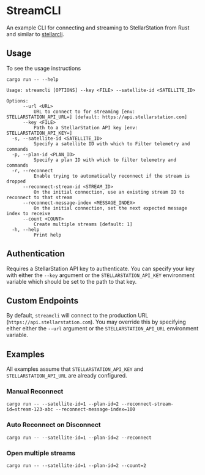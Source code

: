 # StreamCLI
An example CLI for connecting and streaming to StellarStation from Rust and similar to [stellarcli](https://github.com/infostellarinc/stellarcli).

## Usage
To see the usage instructions
```
cargo run -- --help
```
```
Usage: streamcli [OPTIONS] --key <FILE> --satellite-id <SATELLITE_ID>

Options:
      --url <URL>
          URL to connect to for streaming [env: STELLARSTATION_API_URL=] [default: https://api.stellarstation.com]
      --key <FILE>
          Path to a StellarStation API key [env: STELLARSTATION_API_KEY=]
  -s, --satellite-id <SATELLITE_ID>
          Specify a satellite ID with which to Filter telemetry and commands
  -p, --plan-id <PLAN_ID>
          Specify a plan ID with which to filter telemetry and commands
  -r, --reconnect
          Enable trying to automatically reconnect if the stream is dropped
      --reconnect-stream-id <STREAM_ID>
          On the initial connection, use an existing stream ID to reconnect to that stream
      --reconnect-message-index <MESSAGE_INDEX>
          On the initial connection, set the next expected message index to receive
      --count <COUNT>
          Create multiple streams [default: 1]
  -h, --help
          Print help
```

## Authentication
Requires a StellarStation API key to authenticate. You can specify your key with either the `--key` argument or the `STELLARSTATION_API_KEY` environment variable which should be set to the path to that key.

## Custom Endpoints
By default, `streamcli` will connect to the production URL (`https://api.stellarstation.com`). You may override this by specifying either either the `--url` argument or the `STELLARSTATION_API_URL` environment variable.

## Examples
All examples assume that `STELLARSTATION_API_KEY` and `STELLARSTATION_API_URL` are already configured.

### Manual Reconnect
```
cargo run -- --satellite-id=1 --plan-id=2 --reconnect-stream-id=stream-123-abc --reconnect-message-index=100
```

### Auto Reconnect on Disconnect
```
cargo run -- --satellite-id=1 --plan-id=2 --reconnect
```

### Open multiple streams
```
cargo run -- --satellite-id=1 --plan-id=2 --count=2
```

